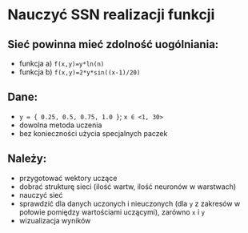 # Nauczyć SSN realizacji funkcji

## Sieć powinna mieć zdolność uogólniania:
- funkcja a) `f(x,y)=y*ln(n)`
- funkcja b) `f(x,y)=2*y*sin((x-1)/20)`

## Dane:
- `y = { 0.25, 0.5, 0.75, 1.0 }`; `x ∈ <1, 30>`
- dowolna metoda uczenia
- bez konieczności użycia specjalnych paczek

## Należy:
- przygotować wektory uczące
- dobrać strukturę sieci (ilość wartw, ilość neuronów w warstwach)
- nauczyć sieć
- sprawdzić dla danych uczonych i nieuczonych (dla `y` z zakresów w połowie pomiędzy wartościami uczącymi), zarówno `x` i `y`
- wizualizacja wyników